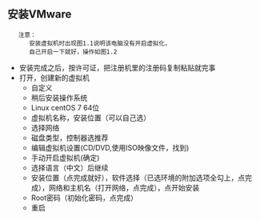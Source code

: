 ## 安装VMware
```
   注意：
      安装虚拟机时出现图1.1说明该电脑没有开启虚拟化，
	  自己开启一下就好，操作如图1.2
```

* 安装完成之后，按许可证，把注册机里的注册码复制粘贴就完事
* 打开，创建新的虚拟机
  * 自定义
  * 稍后安装操作系统
  * Linux centOS 7 64位
  * 虚拟机名称，安装位置（可以自己选）
  * 选择网络
  * 磁盘类型，控制器选推荐
  * 编辑虚拟机设置(CD/DVD,使用ISO映像文件，找到)
  * 手动开启虚拟机(确定)
  * 选择语言（中文）后继续
  * 安装位置（点完成就好），软件选择（已选环境的附加选项全勾上，点完成），网络和主机名（打开网络，点完成），点开始安装
  * Root密码（初始化密码，点完成）
  * 重启

